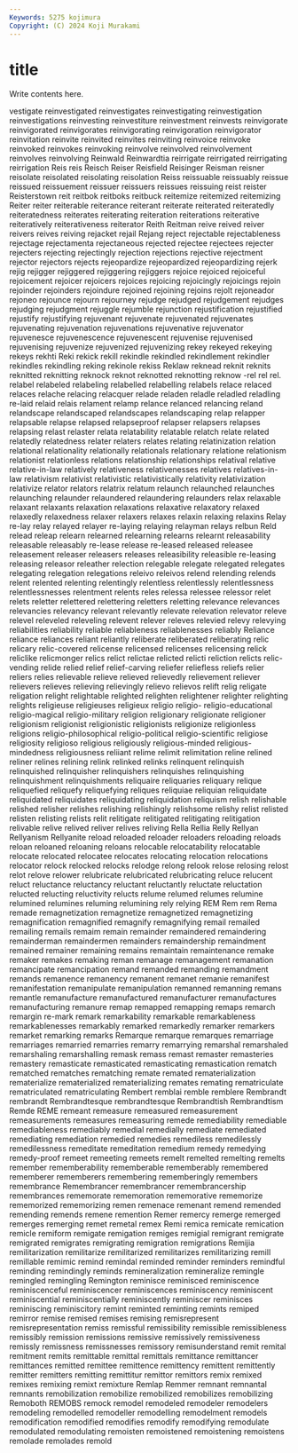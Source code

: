 ```yaml
---
Keywords: 5275 kojimura
Copyright: (C) 2024 Koji Murakami
---
```


# title

Write contents here.



vestigate reinvestigated reinvestigates reinvestigating reinvestigation reinvestigations reinvesting
reinvestiture reinvestment reinvests reinvigorate reinvigorated reinvigorates reinvigorating reinvigoration reinvigorator reinvitation
reinvite reinvited reinvites reinviting reinvoice reinvoke reinvoked reinvokes reinvoking reinvolve
reinvolved reinvolvement reinvolves reinvolving Reinwald Reinwardtia reirrigate reirrigated reirrigating reirrigation
Reis reis Reisch Reiser Reisfield Reisinger Reisman reisner reisolate reisolated
reisolating reisolation Reiss reissuable reissuably reissue reissued reissuement reissuer reissuers
reissues reissuing reist reister Reisterstown reit reitbok reitboks reitbuck reitemize
reitemized reitemizing Reiter reiter reiterable reiterance reiterant reiterate reiterated reiteratedly
reiteratedness reiterates reiterating reiteration reiterations reiterative reiteratively reiterativeness reiterator Reith
Reitman reive reived reiver reivers reives reiving rejacket rejail Rejang
reject rejectable rejectableness rejectage rejectamenta rejectaneous rejected rejectee rejectees rejecter
rejecters rejecting rejectingly rejection rejections rejective rejectment rejector rejectors rejects
rejeopardize rejeopardized rejeopardizing rejerk rejig rejigger rejiggered rejiggering rejiggers rejoice
rejoiced rejoiceful rejoicement rejoicer rejoicers rejoices rejoicing rejoicingly rejoicings rejoin
rejoinder rejoinders rejoindure rejoined rejoining rejoins rejolt rejoneador rejoneo rejounce
rejourn rejourney rejudge rejudged rejudgement rejudges rejudging rejudgment rejuggle rejumble
rejunction rejustification rejustified rejustify rejustifying rejuvenant rejuvenate rejuvenated rejuvenates rejuvenating
rejuvenation rejuvenations rejuvenative rejuvenator rejuvenesce rejuvenescence rejuvenescent rejuvenise rejuvenised rejuvenising
rejuvenize rejuvenized rejuvenizing rekey rekeyed rekeying rekeys rekhti Reki rekick
rekill rekindle rekindled rekindlement rekindler rekindles rekindling reking rekinole rekiss
Reklaw reknead reknit reknits reknitted reknitting reknock reknot reknotted reknotting
reknow -rel rel rel. relabel relabeled relabeling relabelled relabelling relabels
relace relaced relaces relache relacing relacquer relade reladen reladle reladled
reladling re-laid relaid relais relament relamp relance relanced relancing reland
relandscape relandscaped relandscapes relandscaping relap relapper relapsable relapse relapsed relapseproof
relapser relapsers relapses relapsing relast relaster relata relatability relatable relatch
relate related relatedly relatedness relater relaters relates relating relatinization relation
relational relationality relationally relationals relationary relatione relationism relationist relationless relations
relationship relationships relatival relative relative-in-law relatively relativeness relativenesses relatives relatives-in-law
relativism relativist relativistic relativistically relativity relativization relativize relator relators relatrix
relatum relaunch relaunched relaunches relaunching relaunder relaundered relaundering relaunders relax
relaxable relaxant relaxants relaxation relaxations relaxative relaxatory relaxed relaxedly relaxedness
relaxer relaxers relaxes relaxin relaxing relaxins Relay re-lay relay relayed
relayer re-laying relaying relayman relays relbun Reld relead releap relearn
relearned relearning relearns relearnt releasability releasable releasably re-lease release re-leased
released releasee releasement releaser releasers releases releasibility releasible re-leasing releasing
releasor releather relection relegable relegate relegated relegates relegating relegation relegations
releivo releivos relend relending relends relent relented relenting relentingly relentless
relentlessly relentlessness relentlessnesses relentment relents reles relessa relessee relessor relet
relets reletter relettered relettering reletters reletting relevance relevances relevancies relevancy
relevant relevantly relevate relevation relevator releve relevel releveled releveling relevent
relever releves relevied relevy relevying reliabilities reliability reliable reliableness reliablenesses
reliably Reliance reliance reliances reliant reliantly reliberate reliberated reliberating relic
relicary relic-covered relicense relicensed relicenses relicensing relick reliclike relicmonger relics
relict relictae relicted relicti reliction relicts relic-vending relide relied relief
relief-carving reliefer reliefless reliefs relier reliers relies relievable relieve relieved
relievedly relievement reliever relievers relieves relieving relievingly relievo relievos relift
relig religate religation relight relightable relighted relighten relightener relighter relighting
relights religieuse religieuses religieux religio religio- religio-educational religio-magical religio-military religion
religionary religionate religioner religionism religionist religionistic religionists religionize religionless religions
religio-philosophical religio-political religio-scientific religiose religiosity religioso religious religiously religious-minded religious-mindedness
religiousness reliiant relime relimit relimitation reline relined reliner relines relining
relink relinked relinks relinquent relinquish relinquished relinquisher relinquishers relinquishes relinquishing
relinquishment relinquishments reliquaire reliquaries reliquary relique reliquefied reliquefy reliquefying reliques
reliquiae reliquian reliquidate reliquidated reliquidates reliquidating reliquidation reliquism relish relishable
relished relisher relishes relishing relishingly relishsome relishy relist relisted relisten
relisting relists relit relitigate relitigated relitigating relitigation relivable relive relived
reliver relives reliving Rella Rellia Relly Rellyan Rellyanism Rellyanite reload
reloaded reloader reloaders reloading reloads reloan reloaned reloaning reloans relocable
relocatability relocatable relocate relocated relocatee relocates relocating relocation relocations relocator
relock relocked relocks relodge relong relook relose relosing relost relot
relove relower relubricate relubricated relubricating reluce relucent reluct reluctance reluctancy
reluctant reluctantly reluctate reluctation relucted relucting reluctivity relucts relume relumed
relumes relumine relumined relumines reluming relumining rely relying REM Rem
rem Rema remade remagnetization remagnetize remagnetized remagnetizing remagnification remagnified remagnify
remagnifying remail remailed remailing remails remaim remain remainder remaindered remaindering
remainderman remaindermen remainders remaindership remaindment remained remainer remaining remains remaintain
remaintenance remake remaker remakes remaking reman remanage remanagement remanation remancipate
remancipation remand remanded remanding remandment remands remanence remanency remanent remanet
remanie remanifest remanifestation remanipulate remanipulation remanned remanning remans remantle remanufacture
remanufactured remanufacturer remanufactures remanufacturing remanure remap remapped remapping remaps remarch
remargin re-mark remark remarkability remarkable remarkableness remarkablenesses remarkably remarked remarkedly
remarker remarkers remarket remarking remarks Remarque remarque remarques remarriage remarriages
remarried remarries remarry remarrying remarshal remarshaled remarshaling remarshalling remask remass
remast remaster remasteries remastery remasticate remasticated remasticating remastication rematch rematched
rematches rematching remate remated rematerialization rematerialize rematerialized rematerializing remates remating
rematriculate rematriculated rematriculating Rembert remblai remble remblere Rembrandt rembrandt Rembrandtesque
rembrandtesque Rembrandtish Rembrandtism Remde REME remeant remeasure remeasured remeasurement remeasurements
remeasures remeasuring remede remediability remediable remediableness remediably remedial remedially remediate
remediated remediating remediation remedied remedies remediless remedilessly remedilessness remeditate remeditation
remedium remedy remedying remedy-proof remeet remeeting remeets remelt remelted remelting
remelts remember rememberability rememberable rememberably remembered rememberer rememberers remembering rememberingly
remembers remembrance Remembrancer remembrancer remembrancership remembrances rememorate rememoration rememorative rememorize
rememorized rememorizing remen remenace remenant remend remended remending remends remene
remention Remer remercy remerge remerged remerges remerging remet remetal remex
Remi remica remicate remication remicle remiform remigate remigation remiges remigial
remigrant remigrate remigrated remigrates remigrating remigration remigrations Remijia remilitarization remilitarize
remilitarized remilitarizes remilitarizing remill remillable remimic remind remindal reminded reminder
reminders remindful reminding remindingly reminds remineralization remineralize remingle remingled remingling
Remington reminisce reminisced reminiscence reminiscenceful reminiscencer reminiscences reminiscency reminiscent reminiscential
reminiscentially reminiscently reminiscer reminisces reminiscing reminiscitory remint reminted reminting remints
remiped remirror remise remised remises remising remisrepresent remisrepresentation remiss remissful
remissibility remissible remissibleness remissibly remission remissions remissive remissively remissiveness remissly
remissness remissnesses remissory remisunderstand remit remital remitment remits remittable remittal
remittals remittance remittancer remittances remitted remittee remittence remittency remittent remittently
remitter remitters remitting remittitur remittor remittors remix remixed remixes remixing
remixt remixture Remlap Remmer remnant remnantal remnants remobilization remobilize remobilized
remobilizes remobilizing Remoboth REMOBS remock remodel remodeled remodeler remodelers remodeling
remodelled remodeller remodelling remodelment remodels remodification remodified remodifies remodify remodifying
remodulate remodulated remodulating remoisten remoistened remoistening remoistens remolade remolades remold
